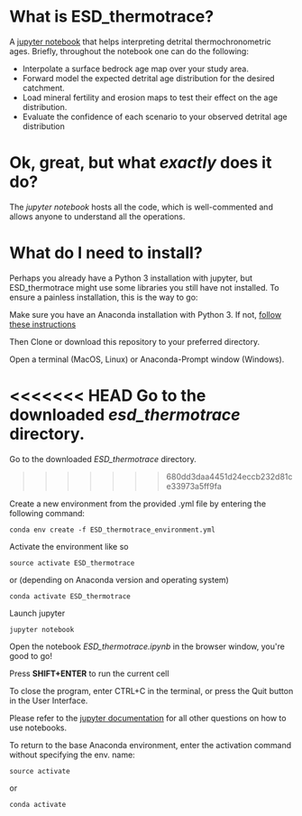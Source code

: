 # **What is ESD_thermotrace?**

A [jupyter notebook](https://jupyter.org/) that helps interpreting detrital thermochronometric ages.
Briefly, throughout the notebook one can do the following:

* Interpolate a surface bedrock age map over your study area.
* Forward model the expected detrital age distribution for the desired catchment.
* Load mineral fertility and erosion maps to test their effect on the age distribution.
* Evaluate the confidence of each scenario to your observed detrital age distribution

# **Ok, great, but what *exactly* does it do?**

The *jupyter notebook* hosts all the code, which is well-commented and allows anyone to understand all the operations.

# **What do I need to install?**
Perhaps you already have a Python 3 installation with jupyter,
but ESD_thermotrace might use some libraries you still have not installed.
To ensure a painless installation, this is the way to go:

Make sure you have an Anaconda installation with Python 3. If not, [follow these instructions](https://docs.anaconda.com/anaconda/install/)

Then Clone or download this repository to your preferred directory.

Open a terminal (MacOS, Linux) or Anaconda-Prompt window (Windows).

<<<<<<< HEAD
Go to the downloaded *esd_thermotrace* directory.
=======
Go to the downloaded *ESD_thermotrace* directory.
>>>>>>> 680dd3daa4451d24eccb232d81ce33973a5ff9fa

Create a new environment from the provided .yml file by entering the following command:
```
conda env create -f ESD_thermotrace_environment.yml
```
Activate the environment like so
```
source activate ESD_thermotrace
```
or (depending on Anaconda version and operating system)
```
conda activate ESD_thermotrace
```
Launch jupyter
```
jupyter notebook
```
Open the notebook *ESD_thermotrace.ipynb* in the browser window, you're good to go!

Press **SHIFT+ENTER** to run the current cell

To close the program, enter CTRL+C in the terminal, or press the Quit button in the User Interface.

Please refer to the [jupyter documentation](https://jupyter-notebook.readthedocs.io/en/stable/) for all other questions on how to use notebooks.

To return to the base Anaconda environment, enter the activation command without specifying the env. name:
```
source activate
```
or
```
conda activate
```

